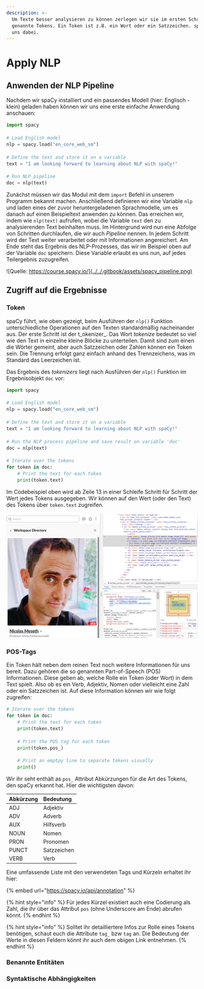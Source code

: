 ```yaml
---
description: >-
  Um Texte besser analysieren zu können zerlegen wir sie im ersten Schritt in so
  genannte Tokens. Ein Token ist z.B. ein Wort oder ein Satzzeichen. spaCy hilft
  uns dabei.
---
```


# Apply NLP

## Anwenden der NLP Pipeline

Nachdem wir spaCy installiert und ein passendes Modell \(hier: Englisch - klein\) geladen haben können wir uns eine erste einfache Anwendung anschauen:

```python
import spacy

# Load English model
nlp = spacy.load("en_core_web_sm")

# Define the text and store it on a variable
text = "I am looking forward to learning about NLP with spaCy!"

# Run NLP pipeline
doc = nlp(text)
```

Zunächst müssen wir das Modul mit dem `import` Befehl in unserem Programm bekannt machen. Anschließend definieren wir eine Variable `nlp` und laden eines der zuvor heruntergeladenen Sprachmodelle, um es danach auf einen Beispieltext anwenden zu können. Das erreichen wir, indem wie `nlp(text)` aufrufen, wobei die Variable `text` den zu analysierenden Text beinhalten muss. Im Hintergrund wird nun eine Abfolge von Schritten durchlaufen, die wir auch _Pipeline_ nennen. In jedem Schritt wird der Text weiter verarbeitet oder mit Informationen angereichert. Am Ende steht das Ergebnis des NLP-Prozesses, das wir im Beispiel oben auf der Variable `doc` speichern. Diese Variable erlaubt es uns nun, auf jedes Teilergebnis zuzugreifen.

![Quelle: https://course.spacy.io/](../../.gitbook/assets/spacy_pipeline.png)

## Zugriff auf die Ergebnisse

### Token

spaCy führt, wie oben gezeigt, beim Ausführen der `nlp()` Funktion unterschiedliche Operationen auf den Texten standardmäßig nacheinander aus. Der erste Schritt ist der t_okenizer_. Das Wort _tokenize_ bedeutet so viel wie den Text in einzelne kleine Blöcke zu unterteilen. Damit sind zum einen die Wörter gemeint, aber auch Satzzeichen oder Zahlen können ein Token sein. Die Trennung erfolgt ganz einfach anhand des Trennzeichens, was im Standard das Leerzeichen ist.

Das Ergebnis des _tokenizers_ liegt nach Ausführen der `nlp()` Funktion im Ergebnisobjekt `doc` vor:

```python
import spacy

# Load English model
nlp = spacy.load("en_core_web_sm")

# Define the text and store it on a variable
text = "I am looking forward to learning about NLP with spaCy!"

# Run the NLP process pipeline and save result on variable 'doc'
doc = nlp(text)

# Iterate over the tokens
for token in doc:
    # Print the text for each token
    print(token.text)
```

Im Codebeispiel oben wird ab Zeile 13 in einer Schleife Schritt für Schritt der Wert jedes Tokens ausgegeben. Wir können auf den Wert \(oder den Text\) des Tokens über `token.text` zugreifen.  

![Ausgabe des Codebeispiels oben in einem Databricks Python Notebook.](../../.gitbook/assets/image%20%2821%29.png)

### POS-Tags

Ein Token hält neben dem reinen Text noch weitere Informationen für uns bereit. Dazu gehören die so genannten Part-of-Speech \(POS\) Informationen. Diese geben ab, welche Rolle ein Token \(oder Wort\) in dem Text spielt. Also ob es ein Verb, Adjektiv, Nomen oder vielleicht eine Zahl oder ein Satzzeichen ist. Auf diese Information können wir wie folgt zugreifen:

```python
# Iterate over the tokens
for token in doc:
    # Print the text for each token
    print(token.text)
    
    # Print the POS tag for each token
    print(token.pos_)
    
    # Print an emptpy line to separate tokens visually
    print()
```

Wir ihr seht enthält as `pos_` Attribut Abkürzungen für die Art des Tokens, den spaCy erkannt hat. Hier die wichtigsten davon:

| Abkürzung | Bedeutung |
| :--- | :--- |
| ADJ | Adjektiv |
| ADV | Adverb |
| AUX | Hilfsverb |
| NOUN | Nomen |
| PRON | Pronomen |
| PUNCT | Satzzeichen |
| VERB | Verb |

Eine umfassende Liste mit den verwendeten Tags und Kürzeln erhaltet ihr hier:

{% embed url="https://spacy.io/api/annotation" %}

{% hint style="info" %}
Für jedes Kürzel existiert auch eine Codierung als Zahl, die ihr über das Attribut `pos` \(ohne Underscore am Ende\) abrufen könnt.
{% endhint %}

{% hint style="info" %}
Solltet ihr detailliertere Infos zur Rolle eines Tokens benötigen, schaut euch die Attribute `tag_` bzw `tag` an. Die Bedeutung der Werte in diesen Feldern könnt ihr auch dem obigen Link entnehmen.
{% endhint %}

### Benannte Entitäten

### Syntaktische Abhängigkeiten

